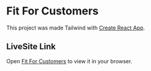 # Fit For Customers

This project was made Tailwind with [Create React App](https://github.com/Programming-Hero-Web-Course4/lucky-one-Rahad-khan#learn-more).

## LiveSite Link
Open [Fit For Customers](https://fit-for-customers.netlify.app/) to view it in your browser.
